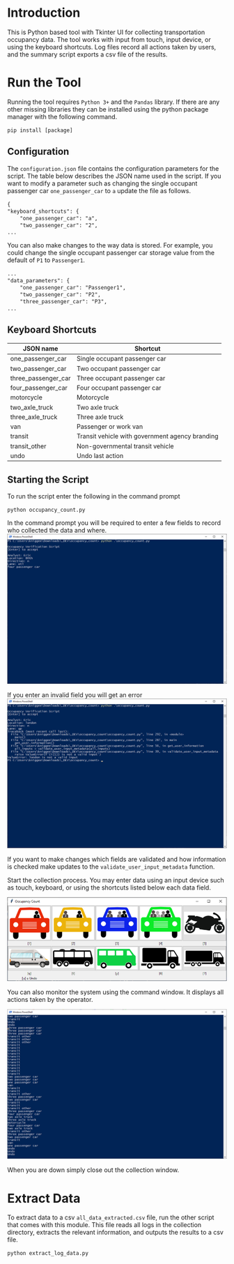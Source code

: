 # Introduction
This is Python based tool with Tkinter UI for collecting transportation occupancy data. The tool works with input from touch, input device, or using the keyboard shortcuts. Log files record all actions taken by users, and the summary script exports a csv file of the results. 

# Run the Tool
Running the tool requires `Python 3+` and the `Pandas` library. If there are any other missing libraries they can be installed using the python package manager with the following command. 
```
pip install [package]
```

## Configuration
The `configuration.json` file contains the configuration parameters for the script. The table below describes the JSON name used in the script. If you want to modify a parameter such as changing the single occupant passenger car `one_passenger_car` to `a` update the file as follows.
```
{
"keyboard_shortcuts": {
    "one_passenger_car": "a",
    "two_passenger_car": "2",
...
```

You can also make changes to the way data is stored. For example, you could change the single occupant passenger car storage value from the default of `P1` to `Passenger1`.

```
...
"data_parameters": {
    "one_passenger_car": "Passenger1",
    "two_passenger_car": "P2",
    "three_passenger_car": "P3",
...
```

## Keyboard Shortcuts
 JSON name | Shortcut | 
--- | --- | 
one_passenger_car | Single occupant passenger car
two_passenger_car | Two occupant passenger car
three_passenger_car | Three occupant passenger car
four_passenger_car| Four occupant passenger car
motorcycle| Motorcycle
two_axle_truck | Two axle truck 
three_axle_truck | Three axle truck
van | Passenger or work van
transit| Transit vehicle with government agency branding
transit_other | Non-governmental transit vehicle
undo | Undo last action 

## Starting the Script
To run the script enter the following in the command prompt
```
python occupancy_count.py
```

In the command prompt you will be required to enter a few fields to record who collected the data and where. 
![Metadata entry](./doc_assets/metadata_entry.png)

If you enter an invalid field you will get an error
![Metadata data entry error](./doc_assets/invalid_metadata_entry.png)

If you want to make changes which fields are validated and how information is checked make updates to the `validate_user_input_metadata` function.

Start the collection process. You may enter data using an input device such as touch, keyboard, or using the shortcuts listed below each data field.

![Data collection window](./doc_assets/data_collection_window.png)

You can also monitor the system using the command window. It displays all actions taken by the operator. 

![command logging window](./doc_assets/log_window.png)

When you are down simply close out the collection window.


# Extract Data
To extract data to a csv `all_data_extracted.csv` file, run the other script that comes with this module. This file reads all logs in the collection directory, extracts the relevant information, and outputs the results to a csv file. 

```
python extract_log_data.py
```
